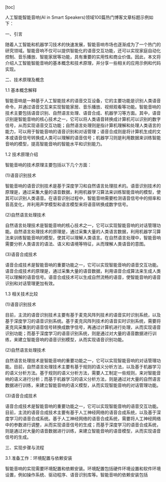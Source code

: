 
[toc]                    
                
                
人工智能智能音响(AI in Smart Speakers)领域100篇热门博客文章标题示例如下：

一、引言

随着人工智能和机器学习技术的快速发展，智能音响市场也逐渐成为了一个热门的研究领域。智能音响不仅可以提供智能化的语音交互功能，还可以实现家庭自动化控制、音乐播放、智能家居等功能，具有重要的实用性和商业价值。因此，本文将介绍人工智能智能音响的基本概念和技术原理，并分享一些相关的应用示例和代码实现。

二、技术原理及概念

1.1 基本概念解释

智能音响是一种基于人工智能技术的语音交互设备，它的主要功能是识别人类语音命令，并通过语音交互来实现智能家居、音乐播放、视频观看等功能。智能音响的技术主要包括语音识别、自然语言处理、语音合成、机器学习等方面。其中，语音识别是智能音响的核心技术之一，它可以将人类语音转换成计算机可以识别的数字信号，从而实现语音交互功能；自然语言处理则是指计算机理解和处理人类语言的能力，可以用于智能音响的语音识别和对话管理；语音合成则是将计算机生成的文本或语音信号转换成人类可以理解的语音信号；机器学习则是利用数据来训练智能音响的模型，提高智能音响的智能水平和识别能力。

1.2 技术原理介绍

智能音响的技术原理主要包括以下几个方面：

(1)语音识别技术

智能音响的语音识别技术是基于深度学习和自然语言处理技术的。语音识别技术的原理是，通过采集大量的语音数据，利用机器学习算法来训练智能音响的模型，使其可以识别人类语音。在语音识别过程中，智能音响需要检测语音信号中的频率和音高变化，并利用声学模型和语言模型来将语音转换成数字信号。

(2)自然语言处理技术

自然语言处理技术是智能音响的核心技术之一，它可以实现智能音响的对话管理功能。自然语言处理技术的原理是，通过采集大量的人类语言数据，利用机器学习算法来训练智能音响的模型，使其可以理解人类语言。在自然语言处理中，智能音响需要分析人类语言的语法、语义和语境等特征，从而理解人类语音的意图。

(3)语音合成技术

语音合成技术是智能音响的重要功能之一，它可以实现智能音响的语音交互功能。语音合成技术的原理是，通过采集大量的语音数据，利用语音合成算法来生成人类可以理解的语音信号。语音合成技术可以生成自然流畅的语音，使智能音响的语音识别和对话管理更加有效。

1.3 相关技术比较

(1)语音识别技术

目前，主流的语音识别技术主要有基于麦克风阵列技术的语音实时识别系统，以及基于深度学习的语音识别系统。基于麦克风阵列技术的语音实时识别系统，需要将麦克风采集到的语音信号转换成数字信号，再通过计算机进行处理，从而实现语音识别功能；而基于深度学习的语音识别系统，则是通过对大量的语音数据进行训练，来建立智能音响的语音识别模型，从而实现语音识别功能。

(2)自然语言处理技术

自然语言处理技术是智能音响的重要功能之一，它可以实现智能音响的对话管理功能。目前，自然语言处理技术主要有基于规则的语义分析方法，以及基于机器学习的语义分析方法。基于规则的语义分析方法，需要人工制定一些规则，来对智能音响的语义进行分析；而基于机器学习的语义分析方法，则是通过对大量的自然语言数据进行训练，来建立智能音响的语义模型，从而实现智能音响的对话管理功能。

(3)语音合成技术

语音合成技术是智能音响的重要功能之一，它可以实现智能音响的语音交互功能。目前，主流的语音合成技术主要有基于人工神经网络的语音合成系统，以及基于深度学习的语音合成系统。基于人工神经网络的语音合成系统，需要将人工神经网络中的参数进行调整，从而实现语音信号的生成；而基于深度学习的语音合成系统，则是通过对大量的语音数据进行训练，来建立智能音响的语音模型，从而实现语音信号的生成。

三、实现步骤与流程

3.1 准备工作：环境配置与依赖安装

智能音响的实现需要环境配置和依赖安装。环境配置包括硬件环境设置和软件环境设置，例如操作系统、驱动程序、语音识别库等。智能音响的依赖安装包括

